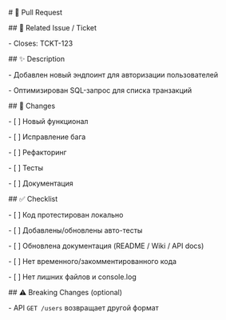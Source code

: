 \# 📌 Pull Request

\## 🔗 Related Issue / Ticket

<!-- Укажите ID задачи/тикета из Jira, YouTrack, GitHub Issues и т.д. -->

\- Closes: TCKT-123



\## ✨ Description

<!-- Краткое описание изменений: что сделано и зачем. -->

\- Добавлен новый эндпоинт для авторизации пользователей

\- Оптимизирован SQL-запрос для списка транзакций



\## 🧪 Changes

<!-- Перечислите конкретные изменения в коде -->

\- \[ ] Новый функционал

\- \[ ] Исправление бага

\- \[ ] Рефакторинг

\- \[ ] Тесты

\- \[ ] Документация



\## ✅ Checklist

<!-- Галочки помогают убедиться, что PR готов к ревью -->

\- \[ ] Код протестирован локально

\- \[ ] Добавлены/обновлены авто-тесты

\- \[ ] Обновлена документация (README / Wiki / API docs)

\- \[ ] Нет временного/закомментированного кода

\- \[ ] Нет лишних файлов и console.log



\## ⚠️ Breaking Changes (optional)

<!-- Есть ли изменения, несовместимые с прошлой версией? -->

\- API `GET /users` возвращает другой формат



